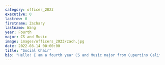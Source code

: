```yaml
---
category: officer_2023
executive: 0
lastrow: 0
firstname: Zachary
lastname: Wang
year: Fourth
major: CS and Music
image: images/officers_2023/zach.jpg
date: 2022-08-14 00:00:00
title: "Social Chair"
bio: "Hello! I am a fourth year CS and Music major from Cupertino California. I am pretty much always playing badminton, and when I'm not, you can probably find me around Morrison Hall! I consider myself the goat of Spotify, so if anyone is interested in listening to the goat's playlists, let me know!"
---
```

